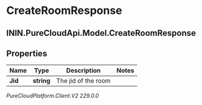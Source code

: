 # CreateRoomResponse

## ININ.PureCloudApi.Model.CreateRoomResponse

## Properties

|Name | Type | Description | Notes|
|------------ | ------------- | ------------- | -------------|
| **Jid** | **string** | The jid of the room | |



_PureCloudPlatform.Client.V2 229.0.0_
